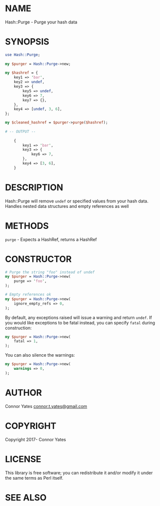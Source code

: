 # NAME

Hash::Purge - Purge your hash data

# SYNOPSIS

```perl
use Hash::Purge;
    
my $purger = Hash::Purge->new;
    
my $hashref = {
    key1 => 'bar',
    key2 => undef,
    key3 => {
        key5 => undef,
        key6 => 7,
        key7 => {},
    },
    key4 => [undef, 3, 6],
};

my $cleaned_hashref = $purger->purge($hashref);
    
# -- OUTPUT --
    
    {
        key1 => 'bar',
        key3 => {
            key6 => 7,
        },
        key4 => [3, 6],
    }
```

# DESCRIPTION

Hash::Purge will remove ```undef``` or specified values from your hash data. Handles nested data structures and empty references as well

# METHODS

```purge``` - Expects a HashRef, returns a HashRef

# CONSTRUCTOR

```perl
# Purge the string "foo" instead of undef
my $purger = Hash::Purge->new(
    purge => 'foo',
);
```

```perl
# Empty references ok
my $purger = Hash::Purge->new(
    ignore_empty_refs => 0,
);
```

By default, any exceptions raised will issue a warning and return ```undef```. If you would like exceptions to be fatal instead, you can specify ```fatal``` during construction:

```perl
my $purger = Hash::Purge->new(
    fatal => 1,
);
```

You can also silence the warnings:

```perl
my $purger = Hash::Purge->new(
    warnings => 0,
);
```

# AUTHOR

Connor Yates <connor.t.yates@gmail.com>

# COPYRIGHT

Copyright 2017- Connor Yates

# LICENSE

This library is free software; you can redistribute it and/or modify
it under the same terms as Perl itself.

# SEE ALSO
